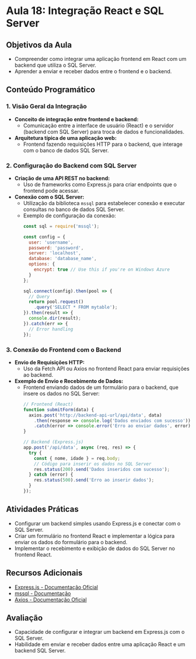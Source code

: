 # Aula 18: Integração React e SQL Server

## Objetivos da Aula

- Compreender como integrar uma aplicação frontend em React com um backend que utiliza o SQL Server.
- Aprender a enviar e receber dados entre o frontend e o backend.

## Conteúdo Programático

### 1. Visão Geral da Integração

- **Conceito de integração entre frontend e backend:**
  - Comunicação entre a interface de usuário (React) e o servidor (backend com SQL Server) para troca de dados e funcionalidades.
- **Arquitetura típica de uma aplicação web:**
  - Frontend fazendo requisições HTTP para o backend, que interage com o banco de dados SQL Server.

### 2. Configuração do Backend com SQL Server

- **Criação de uma API REST no backend:**
  - Uso de frameworks como Express.js para criar endpoints que o frontend pode acessar.
- **Conexão com o SQL Server:**
  - Utilização da biblioteca `mssql` para estabelecer conexão e executar consultas no banco de dados SQL Server.
  - Exemplo de configuração da conexão:
    ```javascript
    const sql = require('mssql');

    const config = {
      user: 'username',
      password: 'password',
      server: 'localhost',
      database: 'database_name',
      options: {
        encrypt: true // Use this if you're on Windows Azure
      }
    };

    sql.connect(config).then(pool => {
      // Query
      return pool.request()
        .query('SELECT * FROM mytable');
    }).then(result => {
      console.dir(result);
    }).catch(err => {
      // Error handling
    });
    ```

### 3. Conexão do Frontend com o Backend

- **Envio de Requisições HTTP:**
  - Uso da Fetch API ou Axios no frontend React para enviar requisições ao backend.
- **Exemplo de Envio e Recebimento de Dados:**
  - Frontend enviando dados de um formulário para o backend, que insere os dados no SQL Server:
    ```javascript
    // Frontend (React)
    function submitForm(data) {
      axios.post('http://backend-api-url/api/data', data)
        .then(response => console.log('Dados enviados com sucesso'))
        .catch(error => console.error('Erro ao enviar dados', error));
    }

    // Backend (Express.js)
    app.post('/api/data', async (req, res) => {
      try {
        const { nome, idade } = req.body;
        // Código para inserir os dados no SQL Server
        res.status(200).send('Dados inseridos com sucesso');
      } catch (error) {
        res.status(500).send('Erro ao inserir dados');
      }
    });
    ```

## Atividades Práticas

- Configurar um backend simples usando Express.js e conectar com o SQL Server.
- Criar um formulário no frontend React e implementar a lógica para enviar os dados do formulário para o backend.
- Implementar o recebimento e exibição de dados do SQL Server no frontend React.

## Recursos Adicionais

- [Express.js - Documentação Oficial](https://expressjs.com/)
- [mssql - Documentação](https://www.npmjs.com/package/mssql)
- [Axios - Documentação Oficial](https://axios-http.com/docs/intro)

## Avaliação

- Capacidade de configurar e integrar um backend em Express.js com o SQL Server.
- Habilidade em enviar e receber dados entre uma aplicação React e um backend SQL Server.
